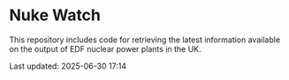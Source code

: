 # Nuke Watch

This repository includes code for retrieving the latest information available on the output of EDF nuclear power plants in the UK.

Last updated: 2025-06-30 17:14
